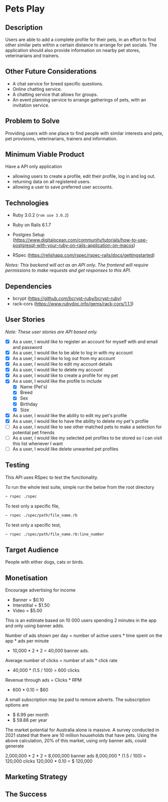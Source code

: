 # Pets Play

## Description

Users are able to add a complete profile for their pets, in an effort to find other similar pets within a certain distance to arrange for pet socials. The application should also provide information on nearby pet stores, veterinarians and trainers.

## Other Future Considerations

- A chat service for breed specific questions.
- Online chatting service.
- A chatting service that allows for groups.
- An event planning service to arrange gatherings of pets, with an invitation service.

## Problem to Solve

Providing users with one place to find people with similar interests and pets, pet provisions, veterinarians, trainers and information.

## Minimum Viable Product

Have a API only application

- allowing users to create a profile, edit their profile, log in and log out.
- returning data on all registered users.
- allowing a user to save preferred user accounts.

## Technologies

- Ruby 3.0.2 (`rvm use 3.0.2`)
- Ruby on Rails 6.1.7
- Postgres Setup (https://www.digitalocean.com/community/tutorials/how-to-use-postgresql-with-your-ruby-on-rails-application-on-macos)

- RSpec (https://relishapp.com/rspec/rspec-rails/docs/gettingstarted)

*Notes: This backend will act as an API only. The frontend will require permissions to make requests and get responses to this API.*

## Dependencies

- bcrypt (https://github.com/bcrypt-ruby/bcrypt-ruby)
- rack-cors (https://www.rubydoc.info/gems/rack-cors/1.1.1)

## User Stories

*Note: These user stories are API based only.*

- [x] As a user, I would like to register an account for myself with and email and password
- [x] As a user, I would like to be able to log in with my account
- [x] As a user, I would like to log out from my account
- [x] As a user, I would like to edit my account details
- [x] As a user, I would like to delete my account
- [x] As a user, I would like to create a profile for my pet
- [x] As a user, I would like the profile to include
  - [x] Name (Pet's)
  - [x] Breed
  - [x] Sex
  - [x] Birthday
  - [x] Size
- [x] As a user, I would like the ability to edit my pet's profile
- [x] As a user, I would like to have the ability to delete my pet's profile
- [ ] As a user, I would like to see other matched pets to make a selection for potential pet friends
- [ ] As a user, I would like my selected pet profiles to be stored so I can visit this list whenever I want
- [ ] As a user, I would like delete unwanted pet profiles

## Testing

This API uses RSpec to test the functionality.

To run the whole test suite, simple run the below from the root directory

```bash
~ rspec ./spec
```
To test only a specific file,

```bash
~ rspec ./spec/path/file_name.rb
```
To test only a specific test,

```bash
~ rspec ./spec/path/file_name.rb:line_number
```

## Target Audience

People with either dogs, cats or birds.

## Monetisation

Encourage advertising for income
- Banner = $0.10
- Interstitial = $1.50
- Video = $5.00

This is an estimate based on 10 000 users spending 2 minutes in the app and only using banner adds.

Number of ads shown per day = number of active users * time spent on the app * ads per minute
- 10,000 * 2 * 2 = 40,000 banner ads.

Average number of clicks = number of ads * click rate
- 40,000 * (1.5 / 100) = 600 clicks

Revenue through ads = Clicks * RPM
- 600 * 0.10 = $60

A small subscription may be paid to remove adverts. The subscription options are
- $ 6.99 per month
- $ 59.88 per year

The market potential for Australia alone is massive. A survey conducted in 2021 stated that there are 10 million households that have pets. Using the above calculation, 20% of this market, using only banner ads, could generate

2,000,000 * 2 * 2 = 8,000,000 banner ads
8,000,000 * (1.5 / 100) = 120,000 clicks
120,000 * 0.10 = $ 120,000

## Marketing Strategy

## The Success
